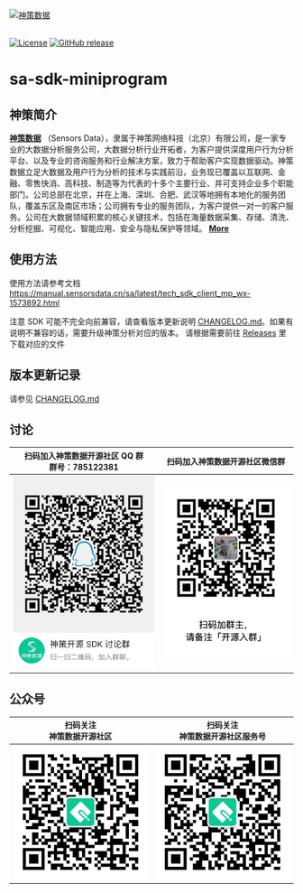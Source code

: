 [![神策数据](https://github.com/sensorsdata/sa-sdk-android/raw/master/docs/logo.png "神策数据")](https://www.sensorsdata.cn/)
<br><br>

[![License](https://img.shields.io/github/license/sensorsdata/sa-sdk-miniprogram.svg)](https://github.com/sensorsdata/sa-sdk-miniprogram/blob/master/LICENSE)
[![GitHub release](https://img.shields.io/github/release/sensorsdata/sa-sdk-miniprogram.svg)](https://github.com/sensorsdata/sa-sdk-miniprogram/releases)

# sa-sdk-miniprogram
## 神策简介

[**神策数据**](https://www.sensorsdata.cn/)
（Sensors Data），隶属于神策网络科技（北京）有限公司，是一家专业的大数据分析服务公司，大数据分析行业开拓者，为客户提供深度用户行为分析平台、以及专业的咨询服务和行业解决方案，致力于帮助客户实现数据驱动。神策数据立足大数据及用户行为分析的技术与实践前沿，业务现已覆盖以互联网、金融、零售快消、高科技、制造等为代表的十多个主要行业、并可支持企业多个职能部门。公司总部在北京，并在上海、深圳、合肥、武汉等地拥有本地化的服务团队，覆盖东区及南区市场；公司拥有专业的服务团队，为客户提供一对一的客户服务。公司在大数据领域积累的核心关键技术，包括在海量数据采集、存储、清洗、分析挖掘、可视化、智能应用、安全与隐私保护等领域。 [**More**](https://www.sensorsdata.cn/about/aboutus.html)

## 使用方法
使用方法请参考文档 https://manual.sensorsdata.cn/sa/latest/tech_sdk_client_mp_wx-1573892.html

注意 SDK 可能不完全向前兼容，请查看版本更新说明 [CHANGELOG.md](CHANGELOG.md)。如果有说明不兼容的话，需要升级神策分析对应的版本。
请根据需要前往 [Releases](https://github.com/sensorsdata/sa-sdk-miniprogram/releases) 里下载对应的文件

## 版本更新记录

请参见 [CHANGELOG.md](CHANGELOG.md)

## 讨论

| 扫码加入神策数据开源社区 QQ 群<br>群号：785122381 | 扫码加入神策数据开源社区微信群 |
| ------ | ------ |
|![ QQ 讨论群](https://raw.githubusercontent.com/richardhxy/OpensourceQRCode/master/docs/qrCode_for_qq.jpg) | ![ 微信讨论群 ](https://raw.githubusercontent.com/richardhxy/OpensourceQRCode/master/docs/qrcode_for_wechat.JPG) |

## 公众号

| 扫码关注<br>神策数据开源社区 | 扫码关注<br>神策数据开源社区服务号 |
| ------ | ------ |
|![ 微信订阅号 ](https://raw.githubusercontent.com/richardhxy/OpensourceQRCode/master/docs/qrcode_for_wechat_subscription_account.jpg) | ![ 微信服务号 ](https://raw.githubusercontent.com/richardhxy/OpensourceQRCode/master/docs/qrcode_for_wechat_service_account.jpg) |
